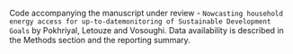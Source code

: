 Code accompanying the manuscript under review - `Nowcasting household energy access for up-to-datemonitoring of Sustainable Development Goals` by Pokhriyal, Letouze and Vosoughi. Data availability is described in the Methods section and the reporting summary.